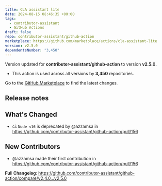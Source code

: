 ```yaml
---
title: CLA assistant lite
date: 2024-08-15 08:46:35 +00:00
tags:
  - contributor-assistant
  - GitHub Actions
draft: false
repo: contributor-assistant/github-action
marketplace: https://github.com/marketplace/actions/cla-assistant-lite
version: v2.5.0
dependentsNumber: "3,450"
---
```



Version updated for **contributor-assistant/github-action** to version **v2.5.0**.
- This action is used across all versions by **3,450** repositories.

Go to the [GitHub Marketplace](https://github.com/marketplace/actions/cla-assistant-lite) to find the latest changes.

## Release notes

## What's Changed
* ci: `Node v16` is deprecated by @azzamsa in https://github.com/contributor-assistant/github-action/pull/156

## New Contributors
* @azzamsa made their first contribution in https://github.com/contributor-assistant/github-action/pull/156

**Full Changelog**: https://github.com/contributor-assistant/github-action/compare/v2.4.0...v2.5.0
